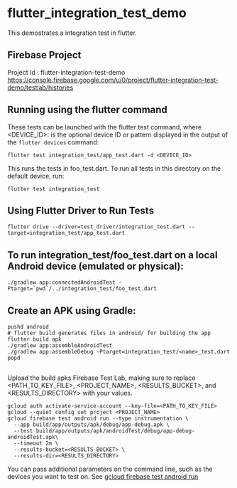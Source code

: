 # flutter_integration_test_demo

This demostrates a integration test in flutter.

## Firebase Project
Project Id : flutter-integration-test-demo
https://console.firebase.google.com/u/0/project/flutter-integration-test-demo/testlab/histories


## Running using the flutter command

These tests can be launched with the flutter test command, where <DEVICE_ID>: is the optional device ID or pattern displayed in the output of the `flutter devices` command:

```flutter test integration_test/app_test.dart -d <DEVICE_ID>```

This runs the tests in foo_test.dart. To run all tests in this directory on the default device, run:

```flutter test integration_test```

## Using Flutter Driver to Run Tests

```flutter drive --driver=test_driver/integration_test.dart --target=integration_test/app_test.dart```


## To run integration_test/foo_test.dart on a local Android device (emulated or physical):

```./gradlew app:connectedAndroidTest -Ptarget=`pwd`/../integration_test/foo_test.dart```


## Create an APK using Gradle:

```
pushd android
# flutter build generates files in android/ for building the app
flutter build apk
./gradlew app:assembleAndroidTest
./gradlew app:assembleDebug -Ptarget=integration_test/<name>_test.dart
popd
```

## 
Upload the build apks Firebase Test Lab, making sure to replace <PATH_TO_KEY_FILE>, <PROJECT_NAME>, <RESULTS_BUCKET>, and <RESULTS_DIRECTORY> with your values.

```
gcloud auth activate-service-account --key-file=<PATH_TO_KEY_FILE>
gcloud --quiet config set project <PROJECT_NAME>
gcloud firebase test android run --type instrumentation \
  --app build/app/outputs/apk/debug/app-debug.apk \
  --test build/app/outputs/apk/androidTest/debug/app-debug-androidTest.apk\
  --timeout 2m \
  --results-bucket=<RESULTS_BUCKET> \
  --results-dir=<RESULTS_DIRECTORY>
```

You can pass additional parameters on the command line, such as the devices you want to test on. See [gcloud firebase test android run](https://cloud.google.com/sdk/gcloud/reference/firebase/test/android/run)


